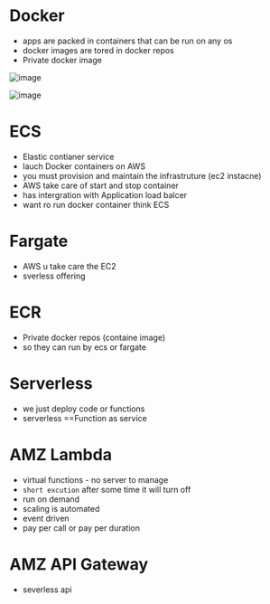 # Docker
 - apps are packed in containers that can be run on any os
 - docker images are tored in docker repos
 - Private docker image

![image](https://github.com/NghiaDangTran/AWS-Certified-Cloud-Practitioner-CLF-C01/assets/33323750/3c2464dc-7a7b-4357-81e3-37b7e2c4bd4a)

![image](https://github.com/NghiaDangTran/AWS-Certified-Cloud-Practitioner-CLF-C01/assets/33323750/76a2dff7-f5f9-4219-b480-7d81fd8b6008)

# ECS
 - Elastic contianer service
 - lauch Docker containers on AWS
 - you must provision and maintain the infrastruture (ec2 instacne)
 - AWS take care of start and stop container
 - has intergration with Application load balcer
 - want ro run docker container think ECS
# Fargate
 - AWS u take care the EC2
 - sverless offering
# ECR
 - Private docker repos (containe image)
 - so they can run by ecs or fargate
# Serverless
 - we just deploy code or functions
 - serverless ==Function as service
# AMZ Lambda
 - virtual functions - no server to manage
 - `short excution` after some time it will turn off
 - run on demand
 - scaling is automated
 - event driven
 - pay per call or pay per duration
# AMZ API Gateway
 - severless api
